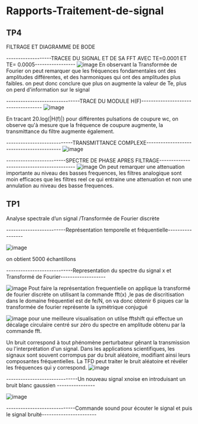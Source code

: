 # Rapports-Traitement-de-signal 
## TP4

FILTRAGE ET DIAGRAMME DE BODE


-------------------TRACEE DU SIGNAL ET DE SA FFT AVEC TE=0.0001 ET TE= 0.0005-----------------
![image](https://user-images.githubusercontent.com/121400754/215266735-cd21acdb-0b7a-405b-bb58-098ec3d92fa6.png)
En observant la Transformée de Fourier on peut remarquer que les fréquences fondamentales ont des amplitudes différentes, 
et des harmoniques qui ont des amplitudes plus faibles.
on peut donc conclure que plus on augmente la valeur de Te, plus on perd d'information sur le signal

-------------------------------TRACE DU MODULE H(F)------------------------------------
![image](https://user-images.githubusercontent.com/121400754/215266788-0913609f-3aab-4cfd-98a3-69fa1ca03274.png)

En tracant 20.log(|H(f)|) pour différentes pulsations de coupure wc,  on observe qu'à mesure que la fréquence de coupure augmente, 
la transmittance du filtre augmente également.

----------------------------TRANSMITTANCE COMPLEXE------------------------------------------
![image](https://user-images.githubusercontent.com/121400754/215268134-c0fb91e6-9661-47f9-baaa-6523b2b10ab7.png)


-------------------------SPECTRE DE PHASE APRES FILTRAGE------------------------------------------
![image](https://user-images.githubusercontent.com/121400754/215268752-9ed8fe80-fec0-470d-bd40-1da6049bc5bb.png)
On peut remarquer une attenuation importante au niveau des basses frequences, les filtres analogique sont moin efficaces que les filtres reel ce qui entraine une attenuation et non une annulation au niveau des basse frequences.

## TP1

 Analyse spectrale d’un signal /Transformée de Fourier discrète
  
 -------------------------Représentation temporelle et fréquentielle-----------------
 



![image](https://user-images.githubusercontent.com/121400754/215294843-b48a8901-c3ea-432c-b514-e716cc25ebd7.png)

  on obtient 5000 échantillons

----------------------------Representation du spectre du signal x et  Transformé de Fourier-------------------

![image](https://user-images.githubusercontent.com/121400754/215294932-6f1b9703-346d-47e9-b95a-21c4afd121a4.png)
Pout faire la représentation frequentielle on applique la transformé de fourier discrète on utilisant la commande fft(x) ,le pas de discritisation dans le domaine fréquentiel est de  fe/N, on va donc obtenir 6 piques  car la transformée de fourier représente la symétrique conjugué

![image](https://user-images.githubusercontent.com/121400754/215295183-3e72c31d-a049-439a-97be-01c9deca03c1.png)
pour une meilleure visualisation on utilse fftshift qui  effectue un décalage circulaire centré sur zéro du spectre en amplitude obtenu par la commande fft.


Un bruit correspond à tout phénomène perturbateur gênant la transmission ou l'interprétation d'un signal. Dans les applications scientifiques, les signaux sont souvent corrompus par du bruit aléatoire, modifiant ainsi leurs composantes fréquentielles. La TFD peut traiter le bruit aléatoire et révéler les fréquences qui y correspond.
![image](https://user-images.githubusercontent.com/121400754/215295259-97734a52-d9cc-4282-8894-897f0a8ef073.png)

------------------------------Un nouveau signal xnoise  en introduisant un bruit blanc gaussien ----------------

![image](https://user-images.githubusercontent.com/121400754/215295364-8c69e3e5-ac21-449c-a68f-a7e7aa80635a.png)
 
-----------------------------Commande sound pour écouter le signal et puis le signal bruité-----------------------










